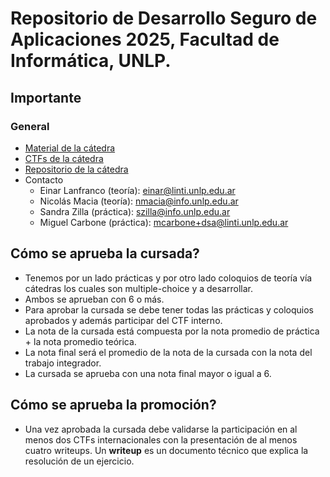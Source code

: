 # Repositorio de Desarrollo Seguro de Aplicaciones 2025, Facultad de Informática, UNLP.

## Importante

### General

- [Material de la cátedra](https://catedras.linti.unlp.edu.ar/course/view.php?id=1287)
- [CTFs de la cátedra](https://ctf.dsa.linti.unlp.edu.ar/)
- [Repositorio de la cátedra](https://github.com/DSAinfo/CTFS-Writeups)
- Contacto
  - Einar Lanfranco (teoría): einar@linti.unlp.edu.ar
  - Nicolás Macia (teoría): nmacia@info.unlp.edu.ar
  - Sandra Zilla (práctica): szilla@info.unlp.edu.ar
  - Miguel Carbone (práctica): mcarbone+dsa@linti.unlp.edu.ar

## Cómo se aprueba la cursada?

- Tenemos por un lado prácticas y por otro lado coloquios de teoría vía cátedras los cuales son multiple-choice y a desarrollar.
- Ambos se aprueban con 6 o más.
- Para aprobar la cursada se debe tener todas las prácticas y coloquios aprobados y además participar del CTF interno.
- La nota de la cursada está compuesta por la nota promedio de práctica + la nota promedio teórica.
- La nota final será el promedio de la nota de la cursada con la nota del trabajo integrador.
- La cursada se aprueba con una nota final mayor o igual a 6.

## Cómo se aprueba la promoción?

- Una vez aprobada la cursada debe validarse la participación en al menos dos CTFs internacionales con la presentación de al menos cuatro writeups. Un **writeup** es un documento técnico que explica la resolución de un ejercicio.
